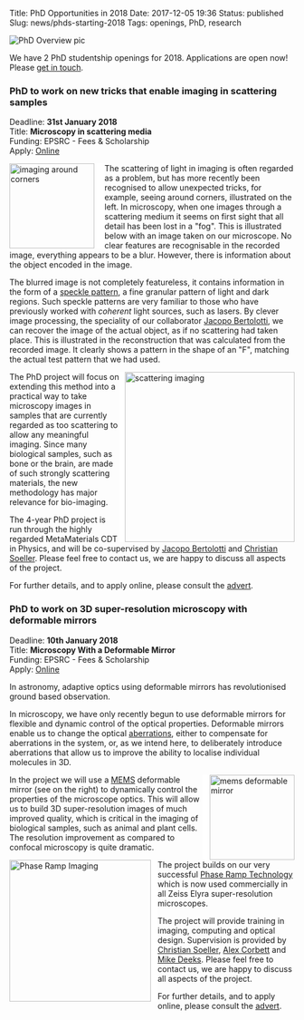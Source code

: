 Title: PhD Opportunities in 2018
Date: 2017-12-05 19:36
Status: published
Slug: news/phds-starting-2018
Tags: openings, PhD, research

<img src="{filename}/images/news/PhD-overview-picture.png" alt="PhD Overview pic"/>

We have 2 PhD studentship openings for 2018. Applications are open now! Please [get in touch]({filename}/pages/contact.md).

### PhD to work on new tricks that enable imaging in scattering samples

Deadline: **31st January 2018** <br>
Title: **Microscopy in scattering media** <br>
Funding: EPSRC - Fees & Scholarship <br>
Apply: [Online](http://www.exeter.ac.uk/studying/funding/award/?id=2842)

<img style="float:left; border-right:18px solid white"
src="{filename}/images/research/imaging-around-corners.png" width="150"
alt="imaging around corners"> The scattering of light in imaging is often
regarded as a problem, but has more recently been recognised to allow
unexpected tricks, for example, seeing around corners, illustrated on
the left. In microscopy, when one images through a scattering medium it seems on first sight that all
detail has been lost in a "fog".  This is illustrated below with an
image taken on our microscope. No clear features are recognisable in the
recorded image, everything appears to be a blur. However, there is
information about the object encoded in the image.

The blurred image is not completely featureless, it contains
information in the form of a
[speckle pattern](http://en.wikipedia.org/wiki/Speckle_pattern), a
fine granular pattern of light and dark regions. Such speckle patterns are very familiar to those
who have previously worked with _coherent_ light sources, such as
lasers. By clever image processing, the speciality of our collaborator
[Jacopo Bertolotti](http://emps.exeter.ac.uk/physics-astronomy/staff/jb601), we can recover the image of the actual object, as
if no scattering had taken place. This is illustrated in the
reconstruction that was calculated from the recorded image. It clearly
shows a pattern in the shape of an "F", matching the actual test
pattern that we had used.

<img style="float:right; border-left:10px solid white"
src="{filename}/images/research/image-scattered-reconstruction-text.png" width="300"
alt="scattering imaging"> The PhD project will focus on extending this
method into a practical way to take microscopy images in samples that
are currently regarded as too scattering to allow any meaningful
imaging. Since many biological samples, such as bone or the brain, are
made of such strongly scattering materials, the new methodology has major
relevance for bio-imaging.

The 4-year PhD project is run through the highly regarded
MetaMaterials CDT in Physics, and will be co-supervised by
[Jacopo Bertolotti](http://emps.exeter.ac.uk/physics-astronomy/staff/jb601)
and
[Christian Soeller](http://emps.exeter.ac.uk/physics-astronomy/staff/cs463). Please
feel free to contact us, we are happy to discuss all aspects of the
project.

For further details, and to apply online, please consult the
[advert](http://www.exeter.ac.uk/studying/funding/award/?id=2842).

### PhD to work on 3D super-resolution microscopy with deformable mirrors

Deadline: **10th January 2018** <br>
Title: **Microscopy With a Deformable Mirror** <br>
Funding: EPSRC - Fees & Scholarship <br>
Apply: [Online](http://www.exeter.ac.uk/studying/funding/award/?id=2958)

In astronomy, adaptive optics
using deformable mirrors has revolutionised ground based observation.

In microscopy, we have only recently begun to use deformable mirrors
for flexible and dynamic control of the optical
properties. Deformable mirrors enable us to change the optical
[aberrations](http://en.wikipedia.org/wiki/Optical_aberration), either
to compensate for aberrations in the system, or, as we intend here, to
deliberately introduce aberrations that allow us to improve the
ability to localise individual molecules in 3D.

<img style="float:right; border-left:12px solid white"
src="{filename}/images/research/deformable-mirror.png" width="150"
alt="mems deformable mirror">
In the project we will use a
[MEMS](http://en.wikipedia.org/wiki/Microelectromechanical_systems)
deformable mirror (see on the right)
to dynamically control the properties of the microscope optics. This
will allow us to build 3D super-resolution images of much improved
quality, which is critical in the imaging of biological samples, such
as animal and plant cells. The resolution improvement as compared to
confocal microscopy is quite dramatic.

<img style="float:left; border-right:12px solid white"
src="{filename}/images/research/PRILM-3d.png" width="250" alt="Phase Ramp
Imaging">The project builds on our very successful
[Phase Ramp Technology](http://link.springer.com/article/10.1007/s12274-011-0115-z)
which is now used
commercially in all Zeiss Elyra super-resolution microscopes.

The project will provide training in imaging, computing and optical
design. Supervision is provided by
[Christian Soeller](http://emps.exeter.ac.uk/physics-astronomy/staff/cs463),
[Alex Corbett](http://emps.exeter.ac.uk/physics-astronomy/staff/ac734)
and [Mike Deeks](http://biosciences.exeter.ac.uk/staff/index.php?web_id=Michael_Deeks). Please
feel free to contact us, we are happy to discuss all aspects of the
project.


For further details, and to apply online, please consult
the [advert](http://www.exeter.ac.uk/studying/funding/award/?id=2958).

